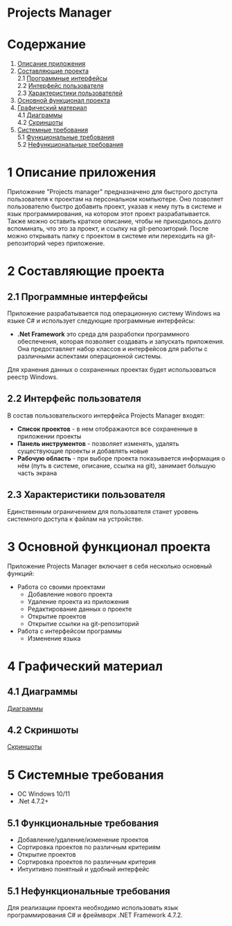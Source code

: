 # Projects Manager

# Содержание

1. [Описание приложения](#intro)<br/>
2. [Составляющие проекта](#project_components)<br/>
   2.1 [Программные интерфейсы](#programm_interface)<br/>
   2.2 [Интерфейс пользователя](#user_interface)<br/>
   2.3 [Характеристики пользователей](#users_characteristics)<br/>
3. [Основной функционал проекта](#main_functional)<br/>
4. [Графический материал](#graph_materials)<br/>
   4.1 [Диаграммы](#graph_materials)<br/>
   4.2 [Скриншоты](#graph_materials)<br/>
5. [Системные требования](system_requirments)<br/>
   5.1 [Функциональные требования](#functionla_requirments)<br/>
   5.2 [Нефункциональные требования](#unfunctionla_requirments)<br/>


<a name="intro"></a>

# 1 Описание приложения

Приложение "Projects manager" предназначено для быстрого доступа пользователя к проектам на персональном компьютере.
Оно позволяет пользователю быстро добавить проект, указав к нему путь в системе и язык программирования, на котором этот проект разрабатывается. Также можно оставить краткое описание, чтобы не приходилось долго вспоминать, что это за проект, и ссылку на git-репозиторий.
После можно открывать папку с проектом в системе или переходить на git-репозиторий через приложение. 

<a name="project_components" />

# 2 Составляющие проекта

<a name="programm_interface" />

## 2.1 Программные интерфейсы

Приложение разрабатывается под операционную систему Windows на языке C# и использует следующие программные интерфейсы:

   - **.Net Framework** это среда для разработки программного обеспечения, которая позволяет создавать и запускать приложения. Она предоставляет набор классов и интерфейсов для работы с различными аспектами операционной системы.

Для хранения данных о сохраненных проектах будет использоваться реестр Windows.

<a name="user_interface" />

## 2.2 Интерфейс пользователя

В состав пользовательского интерфейса Projects Manager входят:

   - **Список проектов** - в нем отображаются все сохраненные в приложении проекты
   - **Панель инструментов** - позволяет изменять, удалять существующие проекты и добавлять новые
   - **Рабочую область** -  при выборе проекта показывается информация о нём (путь в системе, описание, ссылка на git), занимает большую часть экрана

<a name="users_characteristics" />

## 2.3 Характеристики пользователя

Единственным ограничением для пользователя станет уровень системного доступа к файлам на устройстве.

<a name="main_functional" />

# 3 Основной функционал проекта

Приложение Projects Manager включает в себя несколько основный функций:

- Работа со своими проектами
    - Добавление нового проекта
    - Удаление проекта из приложения
    - Редактирование данных о проекте
    - Открытие проектов
    - Открытие ссылки на git-репозиторий
- Работа с интерфейсом программы
    - Изменение языка

<a name="graph_materials" />

# 4 Графический материал

## 4.1 Диаграммы

[Диаграммы](https://github.com/D1aI3L0/Projects-Manager)

## 4.2 Скриншоты

[Скриншоты](https://github.com/D1aI3L0/Projects-Manager)

<a name="system_requirments" />

# 5 Системные требования

   - ОС Windows 10/11
   - .Net 4.7.2+

<a name="functionla_requirments" />
     
## 5.1 Функциональные требования

   - Добавление/удаление/изменение проектов
   - Сортировка проектов по различным критериям
   - Открытие проектов
   - Сортировка проектов по различным критерия
   - Интуитивно понятный и удобный интерфейс

<a name="unfunctionla_requirments" />

## 5.1 Нефункциональные требования

Для реализации проекта необходимо использовать язык программирования C# и фреймворк .NET Framework 4.7.2.
